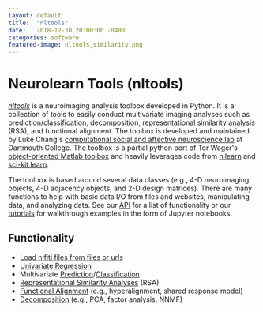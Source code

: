 ```yaml
---
layout: default
title:  "nltools"
date:   2018-12-30 20:00:00 -0400
categories: software
featured-image: nltools_similarity.png
---
```


# Neurolearn Tools (nltools)
*[nltools](https://neurolearn.readthedocs.io/en/latest/)* is a neuroimaging analysis toolbox developed in Python. It is a collection of tools to easily conduct multivariate imaging analyses such as prediction/classification, decomposition, representational similarity analysis (RSA), and functional alignment. The toolbox is developed and maintained by Luke Chang's [computational social and affective neuroscience lab](http://cosanlab.com) at Dartmouth College. The toolbox is a partial python port of Tor Wager's [object-oriented Matlab toolbox](https://github.com/canlab/CanlabCore) and heavily leverages code from [nilearn](http://nilearn.github.io/) and [sci-kit learn](https://scikit-learn.org/stable/).

The toolbox is based around several data classes (e.g., 4-D neuroimaging objects, 4-D adjacency objects, and 2-D design matrices). There are many functions to help with basic data I/O from files and websites, manipulating data, and analyzing data.  See our [API](https://neurolearn.readthedocs.io/en/latest/api.html) for a list of functionality or our [tutorials](https://neurolearn.readthedocs.io/en/latest/auto_examples/index.html) for walkthrough examples in the form of Jupyter notebooks.

## Functionality
 * [Load nifiti files from files or urls](https://neurolearn.readthedocs.io/en/latest/auto_examples/01_DataOperations/plot_neurovault_io.html#sphx-glr-auto-examples-01-dataoperations-plot-neurovault-io-py)
 * [Univariate Regression](https://neurolearn.readthedocs.io/en/latest/auto_examples/02_Analysis/plot_univariate_regression.html#sphx-glr-auto-examples-02-analysis-plot-univariate-regression-py)
 * Multivariate [Prediction](https://neurolearn.readthedocs.io/en/latest/auto_examples/02_Analysis/plot_multivariate_prediction.html#sphx-glr-auto-examples-02-analysis-plot-multivariate-prediction-py)/[Classification](https://neurolearn.readthedocs.io/en/latest/auto_examples/02_Analysis/plot_multivariate_classification.html#sphx-glr-auto-examples-02-analysis-plot-multivariate-classification-py)
 * [Representational Similarity Analyses](https://neurolearn.readthedocs.io/en/latest/auto_examples/01_DataOperations/plot_adjacency.html#sphx-glr-auto-examples-01-dataoperations-plot-adjacency-py) (RSA)
 * [Functional Alignment](https://neurolearn.readthedocs.io/en/latest/auto_examples/02_Analysis/plot_hyperalignment.html#sphx-glr-auto-examples-02-analysis-plot-hyperalignment-py) (e.g., hyperalignment, shared response model)
 * [Decomposition](https://neurolearn.readthedocs.io/en/latest/auto_examples/02_Analysis/plot_decomposition.html#sphx-glr-auto-examples-02-analysis-plot-decomposition-py) (e.g., PCA, factor analysis, NNMF)

 <figure>
   <span class="image main">
     <img src="{{site.baseurl}}/images/tutorials/{{ page.featured-image }}" alt="">
   </span>
 </figure>
